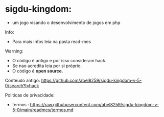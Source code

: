 # sigdu-kingdom:

- um jogo visando o desenvolvimento de jogos em php   

Info:

- Para mais infos leia na pasta read-mes

Warning:

- O código é antigo e por isso consideram hack. 
- Se nao acredita leia por si próprio. 
- O código é <b>open source</b>.      

Conteudo antigo: https://github.com/abel8259/sigdu-kingdom-v-5-0/search?l=hack 

Politicas de privacidade: 
- termos : https://raw.githubusercontent.com/abel8259/sigdu-kingdom-v-5-0/main/readmes/termos.md
